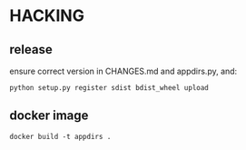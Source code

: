 # HACKING 

## release

ensure correct version in CHANGES.md and appdirs.py, and:

```
python setup.py register sdist bdist_wheel upload
```

## docker image

```
docker build -t appdirs .
```

